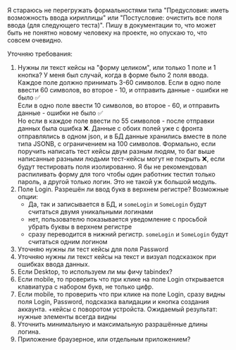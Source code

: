 
Я стараюсь не перегружать формальностями типа "Предусловия: иметь возможность ввода кириллицы" или "Постусловие: очистить все поля ввода (для следующего теста)". Пишу в документации то, что может быть не понятно новому человеку на проекте, но опускаю то, что совсем очевидно. 


Уточняю требования: 
1. Нужны ли текст кейсы на "форму целиком", или только 1 поле и 1 кнопка? У меня был случай, когда в форме было 2 поля ввода. Каждое поле должно принимать 3-60 символов. 
Если в одно поле ввести 60 символов, во второе - 10, и отправить данные - ошибки не было ✅  
Если в одно поле ввести 10 символов, во второе - 60, и отправить данные - ошибки не было ✅  
Но если в каждое поле ввести по 55 символов - после отправки данных была ошибка ❌. Данные с обоих полей уже с фронта отправлялись в одном json, и в БД данные хранились вместе в поле типа JSONB, с ограничением на 100 символов. 
Формально, если поручить написать тест кейсы двум разным людям, то баг выше написанные разными людьми тест-кейсы могут не покрыть ❌, если будут тестировать поля изолированно. Я бы не рекомендовал распиливать форму для того чтобы один работник тестил только пароль, а другой только логин. Это не такой уж большой модуль.
2. Поле Login. Разрешён ли ввод букв в верхнем регистре? Возможные опции:
	 - Да, так и записывается в БД, и `someLogin` и `SomeLogin` будут считаться двумя уникальными логинами
	 - нет, пользователю показывается уведомление с просьбой убрать буквы в верхнем регистре 
	 - сразу переводится в нижний регистр. `someLogin` и `SomeLogin` будут считаться одним логином
3. Уточняю нужны ли тест кейсы для поля Password
4. Уточняю нужны ли текст кейсы на текст и визуал подсказкок при ошибках ввода данных. 
5. Если Desktop, то используем ли мы фичу tabindex? 
6. Если mobile, то проверить что при клике на поле Login открывается клавиатура с набором букв, не только цифр. 
7. Если mobile, то проверить что при клике на поле Login, сразу видны поля Login, Password, подсказка валидации и кнопка создания аккаунта. 
	+кейсы с поворотом устройста. Ожидаемый результат: нужные элементы всегда видны
8. Уточнить минимальную и максимальную разрашённые длины логина.
9. Приложение браузерное, или отдельным приложением? 





